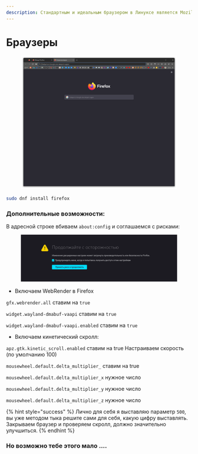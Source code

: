 ```yaml
---
description: Стандартным и идеальным браузером в Линуксе является Mozilla Firefox
---
```


# Браузеры



<figure><img src="../../../.gitbook/assets/Снимок экрана от 2023-08-06 08-39-33.png" alt=""><figcaption></figcaption></figure>

```bash
sudo dnf install firefox
```

### Дополнительные возможности:

В адресной строке вбиваем `about:config` и соглашаемся с рисками:

<figure><img src="../../../.gitbook/assets/Снимок экрана от 2023-08-08 06-54-41.png" alt=""><figcaption></figcaption></figure>

* Включаем WebRender в Firefox

`gfx.webrender.all` ставим на `true`&#x20;

`widget.wayland-dmabuf-vaapi` ставим на `true`&#x20;

`widget.wayland-dmabuf-vaapi.enabled` ставим на `true`

* Включаем кинетический скролл:

`apz.gtk.kinetic_scroll.enabled` ставим на true Настраиваем скорость (по умолчанию 100)&#x20;

`mousewheel.default.delta_multiplier_` ставим на true&#x20;

`mousewheel.default.delta_multiplier_x` нужное число&#x20;

`mousewheel.default.delta_multiplier_y` нужное число&#x20;

`mousewheel.default.delta_multiplier_z` нужное число

{% hint style="success" %}
Лично для себя я выставляю параметр `500`, вы уже методом тыка решите сами для себя, какую цифру выставлять. Закрываем браузер и проверяем скролл, должно значительно улучшиться.
{% endhint %}

### Но возможно тебе этого мало ....

